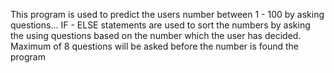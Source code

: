 This program is used to predict the users number between 1 - 100 by asking questions...
IF - ELSE statements are used to sort the numbers by asking the using questions based on the number which the user has decided.
Maximum of 8 questions will be asked before the number is found the program

